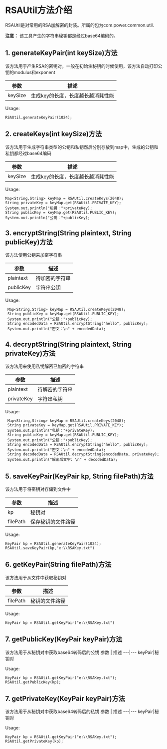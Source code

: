 # RSAUtil方法介绍
RSAUtil是对常用的RSA加解密的封装。所属的包为com.power.common.util.

**注意：** 该工具产生的字符串秘钥都是经过base64编码的。


## 1. generateKeyPair(int keySize)方法
该方法用于产生RSA的密钥对，一般在初始生秘钥的时候使用，该方法自动打印公钥的modulus和exponent

参数 | 描述
---|---
keySize| 生成key的长度，长度越长越消耗性能

 
Usage:

```
RSAUtil.generateKeyPair(1024);
```
## 2. createKeys(int keySize)方法
该方法用于生成字符串类型的公钥和私钥然后分别存放到map中，生成的公钥和私钥都经过base64编码

参数 | 描述
---|---
keySize| 生成key的长度，长度越长越消耗性能
 
Usage:

```
Map<String,String> keyMap = RSAUtil.createKeys(2048);
String privateKey = keyMap.get(RSAUtil.PRIVATE_KEY);
System.out.println("私钥："+privateKey);
String publicKey = keyMap.get(RSAUtil.PUBLIC_KEY);
System.out.println("公钥："+publicKey);

```
## 3. encryptString(String plaintext, String publicKey)方法
该方法使用公钥来加密字符串

参数 | 描述
---|---
plaintext| 待加密的字符串
publicKey |字符串公钥
 
Usage:

```
 Map<String,String> keyMap = RSAUtil.createKeys(2048);
 String publicKey = keyMap.get(RSAUtil.PUBLIC_KEY);
 System.out.println("公钥："+publicKey);
 String encodedData = RSAUtil.encryptString("hello", publicKey);
 System.out.println("密文：\n" + encodedData);

```
## 4. decryptString(String plaintext, String privateKey)方法
该方法用来使用私钥解密已加密的字符串

参数 | 描述
---|---
plaintext  |待解密的字符串
privateKey |字符串私钥
 
Usage:

```
 Map<String,String> keyMap = RSAUtil.createKeys(2048);
 String privateKey = keyMap.get(RSAUtil.PRIVATE_KEY);
 System.out.println("私钥："+privateKey);
 String publicKey = keyMap.get(RSAUtil.PUBLIC_KEY);
 System.out.println("公钥："+publicKey);
 String encodedData = RSAUtil.encryptString("hello", publicKey);
 System.out.println("密文：\n" + encodedData);
 String decodedData = RSAUtil.decryptString(encodedData, privateKey);
 System.out.println("解密后文字: \n" + decodedData);
```
## 5. saveKeyPair(KeyPair kp, String filePath)方法
该方法用于将密钥对存储到文件中

参数 | 描述
---|---
kp      | 秘钥对
filePath| 保存秘钥的文件路径
 
Usage:

```
KeyPair kp = RSAUtil.generateKeyPair(1024);
RSAUtil.saveKeyPair(kp,"e:\\RSAKey.txt")
```
## 6. getKeyPair(String filePath)方法
该方法用于从文件中获取秘钥对

参数 | 描述
---|---
filePath|秘钥的文件路径
 
Usage:

```
KeyPair kp = RSAUtil.getKeyPair("e:\\RSAKey.txt")
```

## 7. getPublicKey(KeyPair keyPair)方法
该方法用于从秘钥对中获取base64转码后的公钥
参数 | 描述
---|---
keyPair|秘钥对
 
Usage:

```
KeyPair kp = RSAUtil.getKeyPair("e:\\RSAKey.txt");
RSAUtil.getPublicKey(kp);
```
## 7. getPrivateKey(KeyPair keyPair)方法
该方法用于从秘钥对中获取base64转码后的私钥
参数 | 描述
---|---
keyPair|秘钥对
 
Usage:

```
KeyPair kp = RSAUtil.getKeyPair("e:\\RSAKey.txt");
RSAUtil.getPrivateKey(kp);
```
